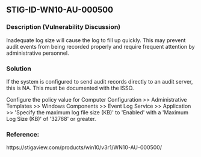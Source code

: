 <h2>STIG-ID-WN10-AU-000500</h2>

<h3>Description (Vulnerability Discussion)</h3>

Inadequate log size will cause the log to fill up quickly.  This may prevent audit events from being recorded properly and require frequent attention by administrative personnel.

<h3>Solution</h3>

If the system is configured to send audit records directly to an audit server, this is NA.  This must be documented with the ISSO.

Configure the policy value for Computer Configuration >> Administrative Templates >> Windows Components >> Event Log Service >> Application >> 'Specify the maximum log file size (KB)' to 'Enabled' with a 'Maximum Log Size (KB)' of '32768' or greater.

<h3>Reference:</h3>
https://stigaview.com/products/win10/v3r1/WN10-AU-000500/
